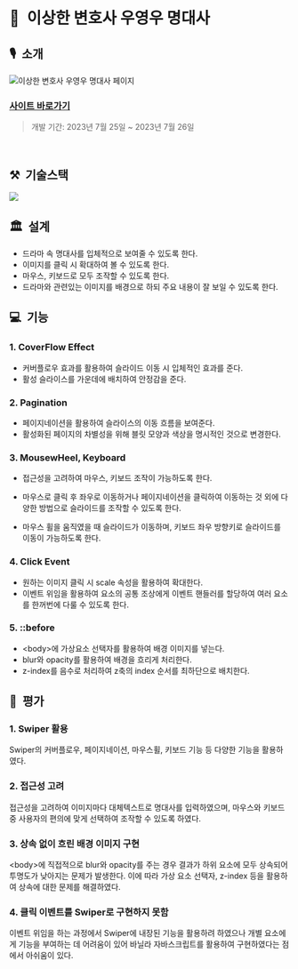# 🐋&nbsp;&nbsp;이상한 변호사 우영우 명대사

## 🎙️&nbsp;&nbsp;소개

<img alt="이상한 변호사 우영우 명대사 페이지" src="https://github.com/ingbinsee/extraordinary-attorney-woo/assets/140426866/33068372-bb06-4541-8051-eb6472a5bd4b"> <br/>

### [사이트 바로가기](extraordinary-attorney-woo.netlify.app) <br/>

> 개발 기간: 2023년 7월 25일 ~ 2023년 7월 26일
<br/>

## ⚒️&nbsp;&nbsp;기술스택

<img src="https://skillicons.dev/icons?i=html,css,js,netlify"/>
<br/>

## 🏛️&nbsp;&nbsp;설계

- 드라마 속 명대사를 입체적으로 보여줄 수 있도록 한다. <br/>
- 이미지를 클릭 시 확대하여 볼 수 있도록 한다. <br/>
- 마우스, 키보드로 모두 조작할 수 있도록 한다. <br/>
- 드라마와 관련있는 이미지를 배경으로 하되 주요 내용이 잘 보일 수 있도록 한다.
  <br/>

## 💻&nbsp;&nbsp;기능

### 1. CoverFlow Effect

- 커버플로우 효과를 활용하여 슬라이드 이동 시 입체적인 효과를 준다. <br/>
- 활성 슬라이스를 가운데에 배치하여 안정감을 준다.

### 2. Pagination

- 페이지네이션을 활용하여 슬라이스의 이동 흐름을 보여준다. <br/>
- 활성화된 페이지의 차별성을 위해 블릿 모양과 색상을 명시적인 것으로 변경한다.

### 3. MousewHeel, Keyboard

- 접근성을 고려하여 마우스, 키보드 조작이 가능하도록 한다. <br/>

- 마우스로 클릭 후 좌우로 이동하거나 페이지네이션을 클릭하여 이동하는 것 외에 다양한 방법으로 슬라이드를 조작할 수 있도록 한다. <br/>

- 마우스 휠을 움직였을 때 슬라이드가 이동하며, 키보드 좌우 방향키로 슬라이드를 이동이 가능하도록 한다.

### 4. Click Event

- 원하는 이미지 클릭 시 scale 속성을 활용하여 확대한다. <br/>
- 이벤트 위임을 활용하여 요소의 공통 조상에게 이벤트 핸들러를 할당하여 여러 요소를 한꺼번에 다룰 수 있도록 한다.

### 5. ::before

- &lt;body&gt;에 가상요소 선택자를 활용하여 배경 이미지를 넣는다. <br/>
- blur와 opacity를 활용하여 배경을 흐리게 처리한다. <br/>
- z-index를 음수로 처리하여 z축의 index 순서를 최하단으로 배치한다.
  <br/>

## 💯&nbsp;&nbsp;평가

### 1. Swiper 활용

Swiper의 커버플로우, 페이지네이션, 마우스휠, 키보드 기능 등 다양한 기능을 활용하였다.

### 2. 접근성 고려

접근성을 고려하여 이미지마다 대체텍스트로 명대사를 입력하였으며, 마우스와 키보드 중 사용자의 편의에 맞게 선택하여 조작할 수 있도록 하였다.

### 3. 상속 없이 흐린 배경 이미지 구현

&lt;body&gt;에 직접적으로 blur와 opacity를 주는 경우 결과가 하위 요소에 모두 상속되어 투명도가 낮아지는 문제가 발생한다. 이에 따라 가상 요소 선택자, z-index 등을 활용하여 상속에 대한 문제를 해결하였다.

### 4. 클릭 이벤트를 Swiper로 구현하지 못함

이벤트 위임을 하는 과정에서 Swiper에 내장된 기능을 활용하려 하였으나 개별 요소에게 기능을 부여하는 데 어려움이 있어 바닐라 자바스크립트를 활용하여 구현하였다는 점에서 아쉬움이 있다.
